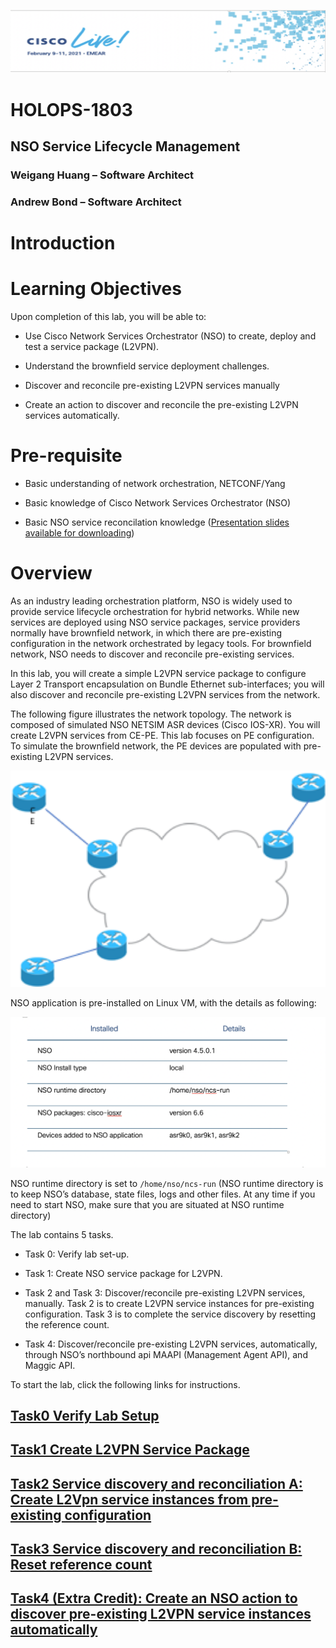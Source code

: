 ![](./media/media/image2.png)

# HOLOPS-1803

## NSO Service Lifecycle Management

### Weigang Huang – Software Architect

### Andrew Bond – Software Architect




Introduction
============

Learning Objectives
===================

Upon completion of this lab, you will be able to:

-   Use Cisco Network Services Orchestrator (NSO) to create, deploy and
    test a service package (L2VPN).

-   Understand the brownfield service deployment challenges.

-   Discover and reconcile pre-existing L2VPN services manually

-   Create an action to discover and reconcile the pre-existing L2VPN
    services automatically.

Pre-requisite
=============

-   Basic understanding of network orchestration, NETCONF/Yang

-   Basic knowledge of Cisco Network Services Orchestrator (NSO)

-	Basic NSO service reconcilation knowledge ([Presentation slides available for downloading](https://github.com/weiganghuang/holops-1803/blob/master/BRKNMS-2805.pptx))

Overview
========

As an industry leading orchestration platform, NSO is widely used to
provide service lifecycle orchestration for hybrid networks. While new
services are deployed using NSO service packages, service providers
normally have brownfield network, in which there are pre-existing
configuration in the network orchestrated by legacy tools. For
brownfield network, NSO needs to discover and reconcile pre-existing
services.

In this lab, you will create a simple L2VPN service package to configure
Layer 2 Transport encapsulation on Bundle Ethernet sub-interfaces; you
will also discover and reconcile pre-existing L2VPN services from the
network.

The following figure illustrates the network topology. The network is composed of
simulated NSO NETSIM ASR devices (Cisco IOS-XR). You will create L2VPN
services from CE-PE. This lab focuses on PE configuration. To simulate
the brownfield network, the PE devices are populated with pre-existing
L2VPN services.

![](./media/media/topology.png)

NSO application is pre-installed on Linux VM, with the details as following:

![](./media/media/nso.png)

NSO runtime directory is set to `/home/nso/ncs-run` (NSO
runtime directory is to keep NSO’s database, state files, logs and other
files. At any time if you need to start NSO, make sure that you are
situated at NSO runtime directory)


The lab contains 5 tasks.

-   Task 0: Verify lab set-up.

-   Task 1: Create NSO service package for L2VPN.

-   Task 2 and Task 3: Discover/reconcile pre-existing L2VPN services,
    manually. Task 2 is to create L2VPN service instances for
    pre-existing configuration. Task 3 is to complete the service
    discovery by resetting the reference count.

-   Task 4: Discover/reconcile pre-existing L2VPN services,
    automatically, through NSO’s northbound api MAAPI (Management Agent
    API), and Maggic API.


To start the lab, click the following links for instructions.

 [Task0 Verify Lab Setup](https://github.com/weiganghuang/HOLOPS-1803/blob/master/task0.md)
-----------------------------------
 [Task1 Create L2VPN Service Package](https://github.com/weiganghuang/HOLOPS-1803/blob/master/task1.md)
-------------------------------------

[Task2 Service discovery and reconciliation A: Create L2Vpn service instances from pre-existing configuration](https://github.com/weiganghuang/HOLOPS-1803/blob/master/task2.md)
--------------------------------------------------

[Task3 Service discovery and reconciliation B: Reset reference count](https://github.com/weiganghuang/HOLOPS-1803/blob/master/task3.md)
-----------------------------

[Task4 (Extra Credit): Create an NSO action to discover pre-existing L2VPN service instances automatically](https://github.com/weiganghuang/HOLOPS-1803/blob/master/task4.md)
------------------------------